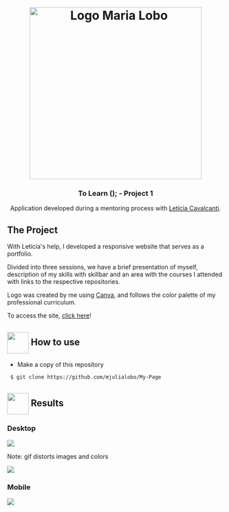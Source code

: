  <h1 align="center">
    <img alt="Logo Maria Lobo" src="https://user-images.githubusercontent.com/65983895/85108068-6a768200-b1e5-11ea-910d-ec3f887cea83.png" width="400px" />
</h1>

<h3 align="center">
 To Learn (); - Project 1
</h3>
 <p align="center"> Application developed during a mentoring process with <a href ="https://www.linkedin.com/in/leticia-lima-cavalcanti/"> Letícia Cavalcanti</a>. </P>
<h2> The Project </h2>
<p> With Letícia's help, I developed a responsive website that serves as a portfolio. </p> 
<p>Divided into three sessions, we have a brief presentation of myself, description of my skills with skillbar 
and an area with the courses I attended with links to the respective repositories. </p>
<p>Logo was created by me using <a href="https://www.canva.com/"> Canva</a>, and follows the color palette of my professional curriculum. </p>

<p> To access the site, <a href="https://mariajulialobo.000webhostapp.com/"> click here</a>! </p>
  
   <h2> <img src="https://i.dlpng.com/static/png/6577858_preview.png" width="50px" align="center"/> How to use </h2>
 <ul style= circle> 
 <li> Make a copy of this repository </li> </ul>
 
```
 $ git clone https://github.com/mjulialobo/My-Page
```



 <h2><img src="https://static.thenounproject.com/png/25759-200.png"width="50px" height="50px" align="center"/> Results</h2>
    <h3> Desktop</h3>
 <img src= "https://user-images.githubusercontent.com/65983895/85189100-0786f880-b282-11ea-85f7-2b4190a6b536.PNG"/>
  <p> Note: gif distorts images and colors</p>
 <img src="https://user-images.githubusercontent.com/65983895/85189055-b5de6e00-b281-11ea-9e79-913c10eda6c3.gif"/>
   <h3> Mobile</h3>
 <img src="https://user-images.githubusercontent.com/65983895/85235199-9cf0cc80-b3e9-11ea-98d7-45de9e5ede0a.gif"/>

 

  
